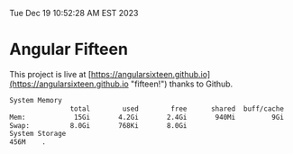 Tue Dec 19 10:52:28 AM EST 2023

# Angular Fifteen


This project is live at [https://angularsixteen.github.io](https://angularsixteen.github.io "fifteen!") thanks to Github.

```bash
System Memory
               total        used        free      shared  buff/cache   available
Mem:            15Gi       4.2Gi       2.4Gi       940Mi         9Gi        11Gi
Swap:          8.0Gi       768Ki       8.0Gi
System Storage
456M	.
```
